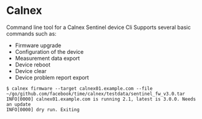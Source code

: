 # Calnex
Command line tool for a Calnex Sentinel device
Cli Supports several basic commands such as:
* Firmware upgrade
* Configuration of the device
* Measurement data export
* Device reboot
* Device clear
* Device problem report export

```
$ calnex firmware --target calnex01.example.com --file ~/go/github.com/facebook/time/calnex/testdata/sentinel_fw_v3.0.tar
INFO[0000] calnex01.example.com is running 2.1, latest is 3.0.0. Needs an update
INFO[0000] dry run. Exiting
```
